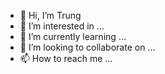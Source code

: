 - 👋 Hi, I’m Trung
- 👀 I’m interested in ...
- 🌱 I’m currently learning ...
- 💞️ I’m looking to collaborate on ...
- 📫 How to reach me ...

<!---
btmrbob/btmrbob is a ✨ special ✨ repository because its `README.md` (this file) appears on your GitHub profile.
You can click the Preview link to take a look at your changes.
--->
